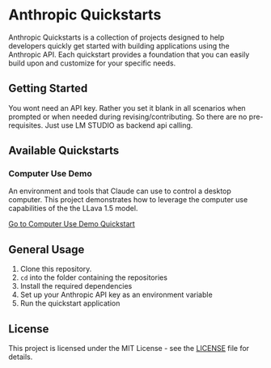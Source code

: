 # Anthropic Quickstarts

Anthropic Quickstarts is a collection of projects designed to help developers quickly get started with building  applications using the Anthropic API. Each quickstart provides a foundation that you can easily build upon and customize for your specific needs.

## Getting Started
You wont need an API key. Rather you set it blank in all scenarios when prompted or when needed during revising/contributing.
So there are no pre-requisites. Just use LM STUDIO as backend api calling.
## Available Quickstarts

### Computer Use Demo

An environment and tools that Claude can use to control a desktop computer. This project demonstrates how to leverage the computer use capabilities of the the LLava 1.5 model.

[Go to Computer Use Demo Quickstart](./computer-use-demo)

## General Usage
1. Clone this repository.
2. `cd` into the folder containing the repositories 
3. Install the required dependencies
4. Set up your Anthropic API key as an environment variable
5. Run the quickstart application


## License

This project is licensed under the MIT License - see the [LICENSE](LICENSE) file for details.
